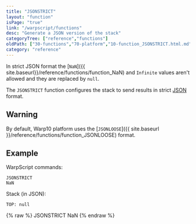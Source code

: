 ```yaml
---
title: "JSONSTRICT"
layout: "function"
isPage: "true"
link: "/warpscript/functions"
desc: "Generate a JSON version of the stack"
categoryTree: ["reference","functions"]
oldPath: ["30-functions","70-platform","10-function_JSONSTRICT.html.md"]
category: "reference"
---
```

 

In strict JSON format the [`NaN`]({{ site.baseurl}}/reference/functions/function_NaN) and  `Infinite` values aren't allowed and they are replaced by `null`.

The `JSONSTRICT` function configures the stack to send results in strict [JSON](http://json.org/) format.


## Warning ##

By default, Warp10 platform  uses the [`JSONLOOSE`]({{ site.baseurl }}/reference/functions/function_JSONLOOSE) format.

## Example ##

WarpScript commands:

    JSONSTRICT
    NaN

Stack (in JSON):

    TOP: null


{% raw %}
<warp10-warpscript-widget backend="{{backend}}"  exec-endpoint="{{execEndpoint}}">JSONSTRICT
NaN
</warp10-warpscript-widget>
{% endraw %}    

